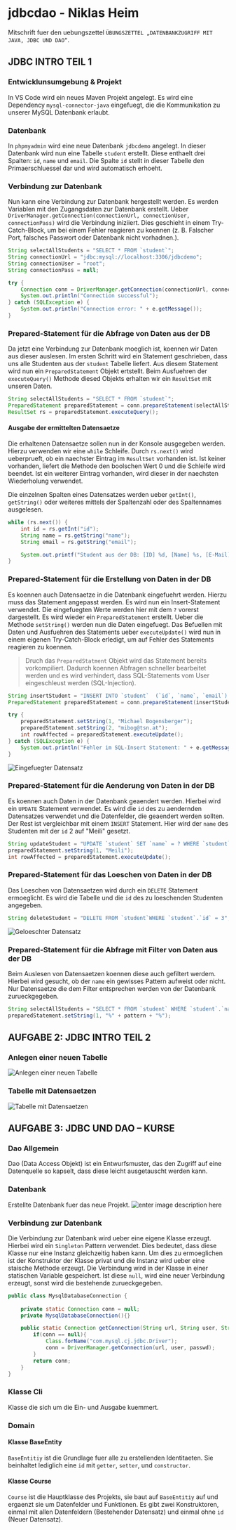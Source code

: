 # jdbcdao - Niklas Heim

Mitschrift fuer den uebungszettel `ÜBUNGSZETTEL „DATENBANKZUGRIFF MIT JAVA, JDBC UND DAO“`.

## JDBC INTRO TEIL 1
### Entwicklunsumgebung & Projekt

In VS Code wird ein neues Maven Projekt angelegt. Es wird eine Dependency `mysql-connector-java` eingefuegt, die die Kommunikation zu unserer MySQL Datenbank erlaubt.

### Datenbank

In `phpmyadmin` wird eine neue Datenbank `jdbcdemo` angelegt. In dieser Datenbank wird nun eine Tabelle `student` erstellt. Diese enthaelt drei Spalten: `id`, `name` und `email`. Die Spalte `id` stellt in dieser Tabelle den Primaerschluessel dar und wird automatisch erhoeht.

### Verbindung zur Datenbank

Nun kann eine Verbindung zur Datenbank hergestellt werden. Es werden Variablen mit den Zugangsdaten zur Datenbank erstellt. Ueber `DriverManager.getConnection(connectionUrl, connectionUser, connectionPass)` wird die Verbindung iniziiert. Dies geschieht in einem Try-Catch-Block, um bei einem Fehler reagieren zu koennen (z. B. Falscher Port, falsches Passwort oder Datenbank nicht vorhadnen.).

```java
String selectAllStudents = "SELECT * FROM `student`";
String connectionUrl = "jdbc:mysql://localhost:3306/jdbcdemo";
String connectionUser = "root";
String connectionPass = null;

try {
    Connection conn = DriverManager.getConnection(connectionUrl, connectionUser, connectionPass);
    System.out.println("Connection successful");
} catch (SQLException e) {
    System.out.println("Connection error: " + e.getMessage());
}
```

### Prepared-Statement für die Abfrage von Daten aus der DB

Da jetzt eine Verbindung zur Datenbank moeglich ist, koennen wir Daten aus dieser auslesen. Im ersten Schritt wird ein Statement geschrieben, dass uns alle Studenten aus der `student` Tabelle liefert. Aus diesem Statement wird nun ein `PreparedStatement` Objekt ertstellt. Beim Ausfuehren der `executeQuery()` Methode diesed Objekts erhalten wir ein `ResultSet` mit unseren Daten.

```java
String selectAllStudents = "SELECT * FROM `student`";
PreparedStatement preparedStatement = conn.prepareStatement(selectAllStudents);
ResultSet rs = preparedStatement.executeQuery();
```

#### Ausgabe der ermittelten Datensaetze

Die erhaltenen Datensaetze sollen nun in der Konsole ausgegeben werden. Hierzu verwenden wir eine `while` Schleife. Durch `rs.next()` wird ueberprueft, ob ein naechster Eintrag im `ResultSet` vorhanden ist. Ist keiner vorhanden, liefert die Methode den boolschen Wert 0 und die Schleife wird beendet. Ist ein weiterer Eintrag vorhanden, wird dieser in der naechsten Wiederholung verwendet.

Die einzelnen Spalten eines Datensatzes werden ueber `getInt()`, `getString()` oder weiteres mittels der Spaltenzahl oder des Spaltennames ausgelesen.

```java
while (rs.next()) {
    int id = rs.getInt("id");
    String name = rs.getString("name");
    String email = rs.getString("email");

    System.out.printf("Student aus der DB: [ID] %d, [Name] %s, [E-Mail] %s.\n", id, name, email);
}
```

### Prepared-Statement für die Erstellung von Daten in der DB

Es koennen auch Datensaetze in die Datenbank eingefuehrt werden. Hierzu muss das Statement angepasst werden. Es wird nun ein Insert-Statement verwendet. Die eingefuegten Werte werden hier mit dem `?` vorerst dargestellt. Es wird wieder ein `PreparedStatement` erstellt. Ueber die Methode `setString()` werden nun die Daten eingefuegt. Das Befuellen mit Daten und Ausfuehren des Statements ueber `executeUpdate()` wird nun in einem eigenen Try-Catch-Block erledigt, um auf Fehler des Statements reagieren zu koennen.

> Druch das `PreparedStatment` Objekt wird das Statement bereits vorkompiliert. Dadurch koennen Abfragen schneller bearbeitet werden und es wird verhindert, dass SQL-Statements vom User eingeschleust werden (SQL-Injection).

```java
String insertStudent = "INSERT INTO `student`  (`id`, `name`, `email`) VALUES (null, ?, ?)";
PreparedStatement preparedStatement = conn.prepareStatement(insertStudent);

try {
    preparedStatement.setString(1, "Michael Bogensberger");
    preparedStatement.setString(2, "mibog@tsn.at");
    int rowAffected = preparedStatement.executeUpdate();
} catch (SQLException e) {
    System.out.println("Fehler im SQL-Insert Statement: " + e.getMessage());
}
```
![Eingefuegter Datensatz](https://i.imgur.com/nNZCcrr.png)

### Prepared-Statement für die Aenderung von Daten in der DB

Es koennen auch Daten in der Datenbank geaendert werden. Hierbei wird ein `UPDATE` Statement verwendet. Es wird die `id` des zu aendernden Datensatzes verwendet und die Datenfelder, die geaendert werden sollten. Der Rest ist vergleichbar mit einem `INSERT` Statement. Hier wird der `name` des Studenten mit der `id` 2 auf "Meili" gesetzt.

```java
String updateStudent = "UPDATE `student` SET `name` = ? WHERE `student`.`id` = 2";
preparedStatement.setString(1, "Meili");
int rowAffected = preparedStatement.executeUpdate();
```

### Prepared-Statement für das Loeschen von Daten in der DB

Das Loeschen von Datensaetzen wird durch ein `DELETE` Statement ermoeglicht. Es wird die Tabelle und die `id` des zu loeschenden Studenten angegeben.

```java
String deleteStudent = "DELETE FROM `student`WHERE `student`.`id` = 3";
```
![Geloeschter Datensatz](https://i.imgur.com/3f8Y8oO.png)

### Prepared-Statement für die Abfrage mit Filter von Daten aus der DB

Beim Auslesen von Datensaetzen koennen diese auch gefiltert werdem. Hierbei wird gesucht, ob der `name` ein gewisses Pattern aufweist oder nicht. Nur Datensaetze die dem Filter entsprechen werden von der Datenbank zurueckgegeben.

```java
String selectAllStudents = "SELECT * FROM `student` WHERE `student`.`name` LIKE ?";
preparedStatement.setString(1, "%" + pattern + "%");
```

## AUFGABE 2: JDBC INTRO TEIL 2

### Anlegen einer neuen Tabelle
![Anlegen einer neuen Tabelle](https://i.imgur.com/4eQOqTO.png)

### Tabelle mit Datensaetzen
![Tabelle mit Datensaetzen](https://i.imgur.com/SqO9qKO.png)

## AUFGABE 3: JDBC UND DAO – KURSE 

### Dao Allgemein

Dao (Data Access Objekt) ist ein Entwurfsmuster, das den Zugriff auf eine Datenquelle so kapselt, dass diese leicht ausgetauscht werden kann.

### Datenbank

Erstellte Datenbank fuer das neue Projekt.
![enter image description here](https://i.imgur.com/0nnhgGX.png)

### Verbindung zur Datenbank

Die Verbindung zur Datenbank wird ueber eine eigene Klasse erzeugt. Hierbei wird ein `Singleton` Pattern verwendet. Dies bedeutet, dass diese Klasse nur eine Instanz gleichzeitig haben kann. Um dies zu ermoeglichen ist der Konstruktor der Klasse privat und die Instanz wird ueber eine staische Methode erzeugt. Die Verbindung wird in der Klasse in einer statischen Variable gespeichert. Ist diese `null`, wird eine neuer Verbindung erzeugt, sonst wird die bestehende zurueckgegeben.

```java
public class MysqlDatabaseConnection {
    
    private static Connection conn = null;
    private MysqlDatabaseConnection(){}

    public static Connection getConnection(String url, String user, String passwd) throws ClassNotFoundException, SQLException{
        if(conn == null){
            Class.forName("com.mysql.cj.jdbc.Driver");
            conn = DriverManager.getConnection(url, user, passwd);
        } 
        return conn; 
    }
}
```

### Klasse Cli

Klasse die sich um die Ein- und Ausgabe kuemmert.

### Domain

#### Klasse BaseEntity

`BaseEntitiy` ist die Grundlage fuer alle zu erstellenden Identitaeten. Sie beinhaltet lediglich eine `id` mit `getter`,  `setter`, und `constructor`.

#### Klasse Course

`Course` ist die Hauptklasse des Projekts, sie baut auf `BaseEntitiy` auf und ergaenzt sie um Datenfelder und Funktionen. Es gibt zwei Konstruktoren, einmal mit allen Datenfeldern (Bestehender Datensatz) und einmal ohne `id` (Neuer Datensatz).